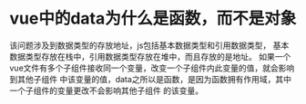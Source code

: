 # vue中的data为什么是函数，而不是对象
该问题涉及到数据类型的存放地址，js包括基本数据类型和引用数据类型，
基本数据类型存放在栈中，引用数据类型存放在堆中，而且存放的是地址。
如果一个vue文件有多个子组件接收同一个变量，改变一个子组件内此变量的值，就会影响到其他子组件
中该变量的值，data之所以是函数，是因为函数拥有作用域，其中一个子组件的变量更改不会影响其他子组件
的该变量。
